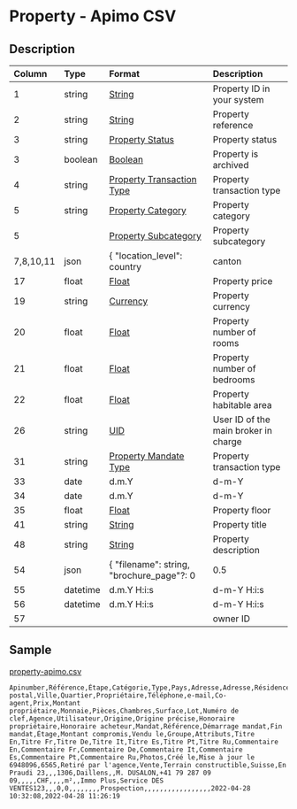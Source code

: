 # Property - Apimo CSV

## Description

| Column | Type | Format | Description |
| :--- | :--- | :--- | :--- |
| 1 | string | [String](https://en.wikipedia.org/wiki/String_(computer_science)) | Property ID in your system |
| 2 | string | [String](https://en.wikipedia.org/wiki/String_(computer_science)) | Property reference |
| 3 | string | [Property Status](../values/property_status_id.md) | Property status |
| 3 | boolean | [Boolean](https://en.wikipedia.org/wiki/Boolean_data_type) | Property is archived |
| 4 | string | [Property Transaction Type](../values/property_transaction_type_id.md) | Property transaction type |
| 5 | string | [Property Category](../values/property_category_id.md) | Property category |
| 5 |  | [Property Subcategory](../values/property_subcategory_id.md) | Property subcategory |
| 7,8,10,11 | json | { "location_level": country|canton|district|zone|city|quarter, "location_name": string, "zip": string, "line1": string, "line2": string, "line3": string, "environment_id": string, "altitude": string, "longitude": string, "latitude": string } | Property real location |
| 17 | float | [Float](https://en.wikipedia.org/wiki/Decimal) | Property price |
| 19 | string | [Currency](../values/currency_id.md) | Property currency |
| 20 | float | [Float](https://en.wikipedia.org/wiki/Decimal) | Property number of rooms |
| 21 | float | [Float](https://en.wikipedia.org/wiki/Decimal) | Property number of bedrooms |
| 22 | float | [Float](https://en.wikipedia.org/wiki/Decimal) | Property habitable area |
| 26 | string | [UID](https://en.wikipedia.org/wiki/Unique_identifier) | User ID of the main broker in charge |
| 31 | string | [Property Mandate Type](../values/property_mandate_type_id.md) | Property transaction type |
| 33 | date | d.m.Y | d-m-Y | Y-m-d | Property mandate start date |
| 34 | date | d.m.Y | d-m-Y | Y-m-d | Property mandate end date |
| 35 | float | [Float](https://en.wikipedia.org/wiki/Decimal) | Property floor |
| 41 | string | [String](https://en.wikipedia.org/wiki/String_(computer_science)) | Property title |
| 48 | string | [String](https://en.wikipedia.org/wiki/String_(computer_science)) | Property description |
| 54 | json | { "filename": string, "brochure_page"?: 0|0.5|1, "is_website"?: boolean, "is_portal"?: boolean, "is_plan"?: boolean } | Semicolon separated list of photos |
| 55 | datetime | d.m.Y H:i:s | d-m-Y H:i:s | Y-m-d H:i:s | Property creation date & time |
| 56 | datetime | d.m.Y H:i:s | d-m-Y H:i:s | Y-m-d H:i:s | Property update date & time |
| 57 |  |  | owner ID |

## Sample

[property-apimo.csv](../samples/property-apimo.csv)
```
Apinumber,Référence,Étape,Catégorie,Type,Pays,Adresse,Adresse,Résidence,Code postal,Ville,Quartier,Propriétaire,Téléphone,e-mail,Co-agent,Prix,Montant propriétaire,Monnaie,Pièces,Chambres,Surface,Lot,Numéro de clef,Agence,Utilisateur,Origine,Origine précise,Honoraire propriétaire,Honoraire acheteur,Mandat,Référence,Démarrage mandat,Fin mandat,Étage,Montant compromis,Vendu le,Groupe,Attributs,Titre En,Titre Fr,Titre De,Titre It,Titre Es,Titre Pt,Titre Ru,Commentaire En,Commentaire Fr,Commentaire De,Commentaire It,Commentaire Es,Commentaire Pt,Commentaire Ru,Photos,Créé le,Mise à jour le
6948096,6565,Retiré par l'agence,Vente,Terrain constructible,Suisse,En Praudi 23,,,1306,Daillens,,M. DUSALON,+41 79 287 09 09,,,,,CHF,,,,m²,,Immo Plus,Service DES VENTES123,,,0,0,,,,,,,,Prospection,,,,,,,,,,,,,,,,,2022-04-28 10:32:08,2022-04-28 11:26:19
```
